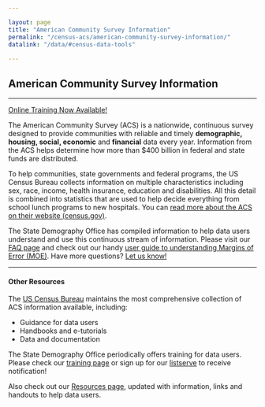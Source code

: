 ```yaml
---

layout: page
title: "American Community Survey Information"
permalink: "/census-acs/american-community-survey-information/"
datalink: "/data/#census-data-tools"
    
---
```

## American Community Survey Information

- - -
[Online Training Now Available!](/demography/training#training)

The American Community Survey (ACS) is a nationwide, continuous survey designed to provide communities with reliable and timely **demographic, housing, social, economic** and **financial** data every year. Information from the ACS helps determine how more than $400 billion in federal and state funds are distributed.

To help communities, state governments and federal programs, the US Census Bureau collects information on multiple characteristics including sex, race, income, health insurance, education and disabilities. All this detail is combined into statistics that are used to help decide everything from school lunch programs to new hospitals. You can [read more about the ACS on their website (census.gov)](http://www.census.gov/programs-surveys/acs/).

The State Demography Office has compiled information to help data users understand and use this continuous stream of information. Please visit our [FAQ page](/census-acs/american-community-survey-frequently-asked-questions#american-community-survey---frequently-asked-questions) and check out our handy [user guide to understanding Margins of Error (MOE)](/demography/understanding-margins-error#understanding-margins-of-error). Have more questions? [Let us know!](mailto:barbara.musick@state.co.us)

- - -

#### Other Resources

The [US Census Bureau](http://www.census.gov/en.html) maintains the most comprehensive collection of ACS information available, including:
- Guidance for data users
- Handbooks and e-tutorials
- Data and documentation

The State Demography Office periodically offers training for data users. Please check our [training page](/demography/training#training) or sign up for our [listserve](https://dola.colorado.gov/list_server/demography_signup.jsf) to receive notification!

Also check out our [Resources page](/demography#resources), updated with information, links and handouts to help data users.
